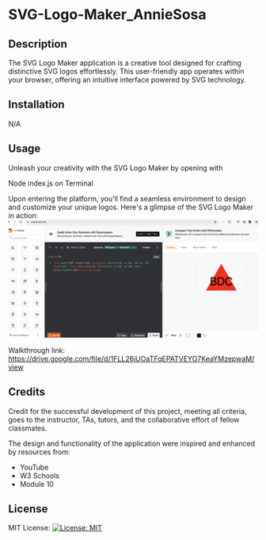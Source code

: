# SVG-Logo-Maker_AnnieSosa


## Description

The SVG Logo Maker application is a creative tool designed for crafting distinctive SVG logos effortlessly. This user-friendly app operates within your browser, offering an intuitive interface powered by SVG technology.

## Installation

N/A

## Usage

Unleash your creativity with the SVG Logo Maker by opening with 

Node index.js on Terminal 

Upon entering the platform, you'll find a seamless environment to design and customize your unique logos. Here's a glimpse of the SVG Logo Maker in action:
<img src="./images/SVGScreenshot.png" alt="SVG logo screenshot">

Walkthrough link:
https://drive.google.com/file/d/1FLL26jUOaTFqEPATVEYO7KeaYMzepwaM/view

## Credits

Credit for the successful development of this project, meeting all criteria, goes to the instructor, TAs, tutors, and the collaborative effort of fellow classmates.

The design and functionality of the application were inspired and enhanced by resources from:
- YouTube
- W3 Schools
- Module 10

## License

MIT License: [![License: MIT](https://img.shields.io/badge/License-MIT-yellow.svg)](#insert_actual_license_link_here)